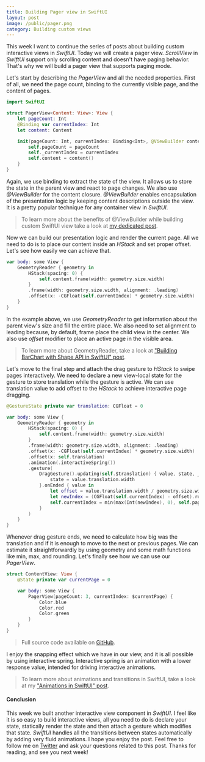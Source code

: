 ```yaml
---
title: Building Pager view in SwiftUI
layout: post
image: /public/pager.png
category: Building custom views
---
```


This week I want to continue the series of posts about building custom interactive views in *SwiftUI*. Today we will create a pager view. *ScrollView* in *SwiftUI* support only scrolling content and doesn't have paging behavior. That's why we will build a pager view that supports paging mode.

Let's start by describing the *PagerView* and all the needed properties. First of all, we need the page count, binding to the currently visible page, and the content of pages.

```swift
import SwiftUI

struct PagerView<Content: View>: View {
    let pageCount: Int
    @Binding var currentIndex: Int
    let content: Content

    init(pageCount: Int, currentIndex: Binding<Int>, @ViewBuilder content: () -> Content) {
        self.pageCount = pageCount
        self._currentIndex = currentIndex
        self.content = content()
    }
}
```

Again, we use binding to extract the state of the view. It allows us to store the state in the parent view and react to page changes. We also use *@ViewBuilder* for the content closure. *@ViewBuilder* enables encapsulation of the presentation logic by keeping content descriptions outside the view. It is a pretty popular technique for any container view in *SwiftUI*.

> To learn more about the benefits of @ViewBuilder while building custom SwiftUI view take a look at [my dedicated post](/2019/12/18/the-power-of-viewbuilder-in-swiftui/).

Now we can build our presentation logic and render the current page. All we need to do is to place our content inside an *HStack* and set proper offset. Let's see how easily we can achieve that.

```swift
var body: some View {
    GeometryReader { geometry in
        HStack(spacing: 0) {
            self.content.frame(width: geometry.size.width)
        }
        .frame(width: geometry.size.width, alignment: .leading)
        .offset(x: -CGFloat(self.currentIndex) * geometry.size.width)
    }
}
```

In the example above, we use *GeometryReader* to get information about the parent view's size and fill the entire place. We also need to set alignment to leading because, by default, frame place the child view in the center. We also use *offset* modifier to place an active page in the visible area.

> To learn more about GeometryReader, take a look at ["Building BarChart with Shape API in SwiftUI" post](/2019/08/14/building-barchart-with-shape-api-in-swiftui/).

Let's move to the final step and attach the drag gesture to *HStack* to swipe pages interactively. We need to declare a new view-local state for the gesture to store translation while the gesture is active. We can use translation value to add offset to the *HStack* to achieve interactive page dragging.

```swift
@GestureState private var translation: CGFloat = 0

var body: some View {
    GeometryReader { geometry in
        HStack(spacing: 0) {
            self.content.frame(width: geometry.size.width)
        }
        .frame(width: geometry.size.width, alignment: .leading)
        .offset(x: -CGFloat(self.currentIndex) * geometry.size.width)
        .offset(x: self.translation)
        .animation(.interactiveSpring())
        .gesture(
            DragGesture().updating(self.$translation) { value, state, _ in
                state = value.translation.width
            }.onEnded { value in
                let offset = value.translation.width / geometry.size.width
                let newIndex = (CGFloat(self.currentIndex) - offset).rounded()
                self.currentIndex = min(max(Int(newIndex), 0), self.pageCount - 1)
            }
        )
    }
}
```

Whenever drag gesture ends, we need to calculate how big was the translation and if it is enough to move to the next or previous pages. We can estimate it straightforwardly by using geometry and some math functions like min, max, and rounding. Let's finally see how we can use our *PagerView*.

```swift
struct ContentView: View {
    @State private var currentPage = 0

    var body: some View {
        PagerView(pageCount: 3, currentIndex: $currentPage) {
            Color.blue
            Color.red
            Color.green
        }
    }
}
```

> Full source code available on [GitHub](https://gist.github.com/mecid/e0d4d6652ccc8b5737449a01ee8cbc6f).

I enjoy the snapping effect which we have in our view, and it is all possible by using interactive spring. Interactive spring is an animation with a lower response value, intended for driving interactive animations.

> To learn more about animations and transitions in SwiftUI, take a look at my ["Animations in SwiftUI" post](/2019/06/26/animations-in-swiftui/).

#### Conclusion
This week we built another interactive view component in *SwiftUI*. I feel like it is so easy to build interactive views, all you need to do is declare your state, statically render the state and then attach a gesture which modifies that state. *SwiftUI* handles all the transitions between states automatically by adding very fluid animations. I hope you enjoy the post. Feel free to follow me on [Twitter](https://twitter.com/mecid) and ask your questions related to this post. Thanks for reading, and see you next week!